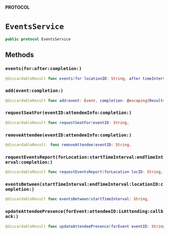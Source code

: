**PROTOCOL**

# `EventsService`

```swift
public protocol EventsService
```

## Methods
### `events(for:after:completion:)`

```swift
@discardableResult func events(for locationID: String, after timeInterval: String, completion: @escaping(Result<EventFilterResults, Error>) -> Void) -> BCGAPICore.Operation?
```

### `add(event:completion:)`

```swift
@discardableResult func add(event: Event, completion: @escaping(Result<CreateEventResult, Error>) -> Void) -> BCGAPICore.Operation?
```

### `requestSeatFor(eventID:attendeeInfo:completion:)`

```swift
@discardableResult func requestSeatFor(eventID: String,
```

### `removeAttendee(eventID:attendeeInfo:completion:)`

```swift
@discardableResult  func removeAttendee(eventID: String,
```

### `requestEventsReport(forLocation:startTimeInterval:endTimeInterval:completion:)`

```swift
@discardableResult func requestEventsReport(forLocation locID: String,
```

### `eventsBetween(startTimeInterval:endTimeInterval:locationID:completion:)`

```swift
@discardableResult func eventsBetween(startTimeInterval: String,
```

### `updateAttendeePresence(forEvent:attendeeID:isAttending:callback:)`

```swift
@discardableResult func updateAttendeePresence(forEvent eventID: String,
```
